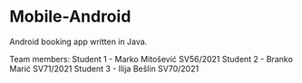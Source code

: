 # Mobile-Android
Android booking app written in Java.

Team members:
Student 1 - Marko Mitošević SV56/2021
Student 2 - Branko Marić SV71/2021
Student 3 - Ilija Bešlin SV70/2021

